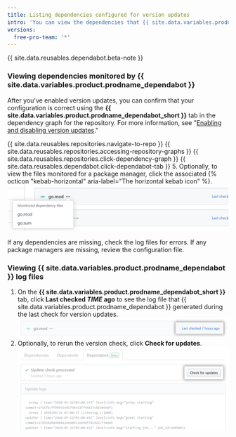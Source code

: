 ```yaml
---
title: Listing dependencies configured for version updates
intro: 'You can view the dependencies that {{ site.data.variables.product.prodname_dependabot }} monitors for updates.'
versions:
  free-pro-team: '*'
---
```


{{ site.data.reusables.dependabot.beta-note }}

### Viewing dependencies monitored by {{ site.data.variables.product.prodname_dependabot }}

After you've enabled version updates, you can confirm that your configuration is correct using the **{{ site.data.variables.product.prodname_dependabot_short }}** tab in the dependency graph for the repository. For more information, see "[Enabling and disabling version updates](/github/administering-a-repository/enabling-and-disabling-version-updates)."

{{ site.data.reusables.repositories.navigate-to-repo }}
{{ site.data.reusables.repositories.accessing-repository-graphs }}
{{ site.data.reusables.repositories.click-dependency-graph }}
{{ site.data.reusables.dependabot.click-dependabot-tab }}
5. Optionally, to view the files monitored for a package manager, click the associated {% octicon "kebab-horizontal" aria-label="The horizontal kebab icon" %}. ![Monitored dependency files](/assets/images/help/dependabot/monitored-dependency-files.png)

If any dependencies are missing, check the log files for errors. If any package managers are missing, review the configuration file.

### Viewing {{ site.data.variables.product.prodname_dependabot }} log files

1. On the **{{ site.data.variables.product.prodname_dependabot_short }}** tab, click **Last checked *TIME* ago** to see the log file that {{ site.data.variables.product.prodname_dependabot }} generated during the last check for version updates. ![View log file](/assets/images/help/dependabot/last-checked-link.png)
2. Optionally, to rerun the version check, click **Check for updates**. ![Check for updates](/assets/images/help/dependabot/check-for-updates.png)
